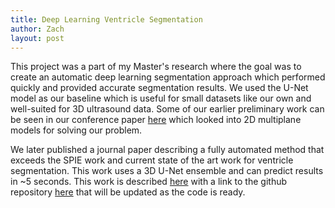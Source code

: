 ```yaml
---
title: Deep Learning Ventricle Segmentation
author: Zach
layout: post
---
```


This project was a part of my Master's research where the goal was to create an automatic deep learning segmentation approach which performed quickly and provided accurate segmentation results. We used the U-Net model as our baseline which is useful for small datasets like our own and well-suited for 3D ultrasound data. Some of our earlier preliminary work can be seen in our conference paper [here](https://doi.org/10.1117/12.2581749) which looked into 2D multiplane models for solving our problem.

We later published a journal paper describing a fully automated method that exceeds the SPIE work and current state of the art work for ventricle segmentation. This work uses a 3D U-Net ensemble and can predict results in ~5 seconds. This work is described [here](https://doi.org/10.1002/mp.15432) with a link to the github repository [here](https://github.com/Zach-Sz/3D-U-Net-Ensemble-for-3D-US-Images) that will be updated as the code is ready.
